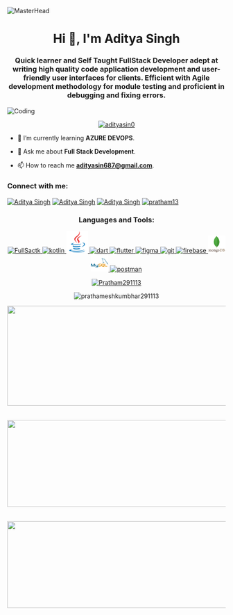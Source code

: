 ![MasterHead](https://external-content.duckduckgo.com/iu/?u=https%3A%2F%2F1.bp.blogspot.com%2F-7A4WynwLsMw%2FXbBpCXG8fHI%2FAAAAAAAAMt4%2FuOa1bpLskYgrwGbllhSu2SDj_Mig8SXJQCLcBGAsYHQ%2Fs1600%2F2000_600px.gif&f=1&nofb=1&ipt=9b09eb936587bb0a17b8bf9b0fb2c407b6ef9980e99a4d11929273beb2c488fa&ipo=images)
<h1 align="center">Hi 👋, I'm Aditya Singh</h1>
<h3 align="center">Quick learner and Self Taught FullStack Developer adept at writing high quality code application development and user-friendly user interfaces for clients. Efficient with Agile development methodology for module testing and proficient in debugging and fixing errors.</h3>
<img align="center" alt="Coding" width="1000" src="https://i.pinimg.com/originals/54/e3/7d/54e37d8074ebcde1d96c77d7b2a7f310.gif">

<p align="center"> <a href="https://github.com/ryo-ma/github-profile-trophy"><img src="https://github-profile-trophy.vercel.app/?username=prathameshkumbhar291113&theme=onedark" alt="adityasin0" /></a> </p>


<!--- 🔭 I’m currently working on **PLIMS Application**. -->

- 🌱 I’m currently learning **AZURE DEVOPS**.

- 💬 Ask me about **Full Stack Development**.

- 📫 How to reach me **adityasin687@gmail.com**.

<h3 align="left">Connect with me:</h3>
<p align="left">
<a href="" target="blank"><img align="center" src="https://raw.githubusercontent.com/rahuldkjain/github-profile-readme-generator/master/src/images/icons/Social/twitter.svg" alt="Aditya Singh" height="30" width="40" /></a>
<a href="https://www.linkedin.com/in/aditya-singh-32489712a/" target="blank"><img align="center" src="https://raw.githubusercontent.com/rahuldkjain/github-profile-readme-generator/master/src/images/icons/Social/linked-in-alt.svg" alt="Aditya Singh" height="30" width="40" /></a>
<a href="https://instagram.com/_.its_pratham._" target="blank"><img align="center" src="https://raw.githubusercontent.com/rahuldkjain/github-profile-readme-generator/master/src/images/icons/Social/instagram.svg" alt="Aditya Singh" height="30" width="40" /></a>
<a href="" target="blank"><img align="center" src="https://raw.githubusercontent.com/rahuldkjain/github-profile-readme-generator/master/src/images/icons/Social/hackerrank.svg" alt="pratham13" height="30" width="40" /></a>
</p>

<h3 align="center">Languages and Tools:</h3>
<p align="center"> <a href="https://developer.android.com" target="_blank" rel="noreferrer"> <img src="https://developer.android.com/static/studio/images/android-studio-stable.svg" alt="FullSactk" width="40" height="40"/> </a> 
<a href="https://kotlinlang.org" target="_blank" rel="noreferrer"> <img src="https://www.vectorlogo.zone/logos/kotlinlang/kotlinlang-icon.svg" alt="kotlin" width="40" height="40"/> </a> <a href="https://www.java.com" target="_blank" rel="noreferrer"> <img src="https://raw.githubusercontent.com/devicons/devicon/master/icons/java/java-original.svg" alt="java" width="50" height="50"/> </a> <a href="https://dart.dev" target="_blank" rel="noreferrer"> <img src="https://www.vectorlogo.zone/logos/dartlang/dartlang-icon.svg" alt="dart" width="40" height="40"/> </a> <a href="https://flutter.dev" target="_blank" rel="noreferrer"> <img src="https://www.vectorlogo.zone/logos/flutterio/flutterio-icon.svg" alt="flutter" width="40" height="40"/> </a> <a href="https://www.figma.com/" target="_blank" rel="noreferrer"> <img src="https://www.vectorlogo.zone/logos/figma/figma-icon.svg" alt="figma" width="40" height="40"/> </a> <a href="https://git-scm.com/" target="_blank" rel="noreferrer"> <img src="https://www.vectorlogo.zone/logos/git-scm/git-scm-icon.svg" alt="git" width="40" height="40"/> </a> <a href="https://firebase.google.com/" target="_blank" rel="noreferrer"> <img src="https://www.vectorlogo.zone/logos/firebase/firebase-icon.svg" alt="firebase" width="40" height="40"/> </a> <a href="https://www.mongodb.com/" target="_blank" rel="noreferrer"> <img src="https://raw.githubusercontent.com/devicons/devicon/master/icons/mongodb/mongodb-original-wordmark.svg" alt="mongodb" width="40" height="40"/> </a> <a href="https://www.mysql.com/" target="_blank" rel="noreferrer"> <img src="https://raw.githubusercontent.com/devicons/devicon/master/icons/mysql/mysql-original-wordmark.svg" alt="mysql" width="40" height="40"/> </a> <a href="https://postman.com" target="_blank" rel="noreferrer"> <img src="https://www.vectorlogo.zone/logos/getpostman/getpostman-icon.svg" alt="postman" width="40" height="40"/> </a> </p>

<p align="center"> <a href="https://twitter.com/Pratham291113" target="blank"><img src="https://img.shields.io/twitter/follow/Pratham291113?logo=twitter&style=for-the-badge" alt="Pratham291113" /></a> </p>

<p align="center"> <img src="https://komarev.com/ghpvc/?username=prathameshkumbhar291113&label=Profile%20views&color=0e75b6&style=flat" alt="prathameshkumbhar291113" /> </p>

<a href="https://github.com/anuraghazra/convoychat">
  <img align="center" width="1000" height="230" src="https://github-readme-stats.vercel.app/api/top-langs?username=prathameshkumbhar291113&layout=compact&langs_count=6&card_width=320&theme=blueberry" />
</a> 
<h6 align="center"></h6>
<a href="https://github.com/anuraghazra/github-readme-stats">
  <img align="center" width="1000" height="200" src="https://github-readme-stats.vercel.app/api?username=prathameshkumbhar291113&theme=blueberry" />
</a>
<h6 align="center"></h6>
<a href="https://github.com/anuraghazra/github-readme-stats">
  <img align="center" width="1000" height="200" src="https://github-readme-streak-stats.herokuapp.com/?user=prathameshkumbhar291113&alt=prathameshkumbhar291113&theme=blueberry" />
</a>
